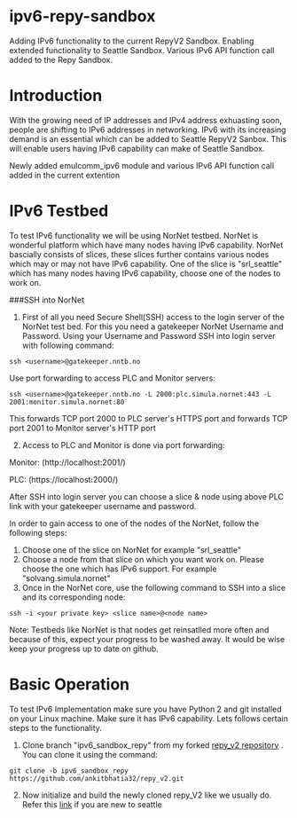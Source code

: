 # ipv6-repy-sandbox
Adding IPv6 functionality to the current RepyV2 Sandbox. Enabling extended functionality to Seattle Sandbox. Various IPv6 API function call added to the Repy Sandbox. 

# Introduction
With the growing need of IP addresses and IPv4 address exhuasting soon, people are shifting to IPv6 addresses in networking. IPv6 with its increasing demand is an essential which can be added to Seattle RepyV2 Sanbox. This will enable users having IPv6 capability can make of Seattle Sandbox.

Newly added emulcomm_ipv6 module and various IPv6 API function call added in the current extention 

# IPv6 Testbed
To test IPv6 functionality we will be using NorNet testbed. NorNet is wonderful platform which have many nodes having IPv6 capability. NorNet bascially consists of slices, these slices further contains various nodes which may or may not have IPv6 capability. One of the slice is "srl_seattle" which has many nodes having IPv6 capability, choose one of the nodes to work on. 

###SSH into NorNet
1. First of all you need Secure Shell(SSH) access to the login server of the NorNet test bed. For this you need a gatekeeper NorNet Username and Password. Using your Username and Password SSH into login server with following command:

```ssh <username>@gatekeeper.nntb.no```

Use port forwarding to access PLC and Monitor servers:

```ssh <username>@gatekeeper.nntb.no -L 2000:plc.simula.nornet:443 -L 2001:monitor.simula.nornet:80```

This forwards TCP port 2000 to PLC server's HTTPS port and forwards TCP port 2001 to Monitor server's HTTP port

2. Access to PLC and Monitor is done via port forwarding:

Monitor: (http://localhost:2001/)

PLC: (https://localhost:2000/)

After SSH into login server you can choose a slice & node using above PLC link with your gatekeeper username and password.

In order to gain access to one of the nodes of the NorNet, follow the following steps:

1. Choose one of the slice on NorNet for example "srl_seattle"
2. Choose a node from that slice on which you want work on. Please choose the one which has IPv6 support. For example "solvang.simula.nornet"
3. Once in the NorNet core, use the following command to SSH into a slice and its corresponding node:

```ssh -i <your private key> <slice name>@<node name>```

Note: Testbeds like NorNet is that nodes get reinsatlled more often and because of this, expect your progress to be washed away. It would be wise keep your progress up to date on github. 

# Basic Operation
To test IPv6 Implementation make sure you have Python 2 and git installed on your Linux machine. Make sure it has IPv6 capability. Lets follows certain steps to the functionality.

1. Clone branch "ipv6_sandbox_repy" from my forked [repy_v2 repository](https://github.com/ankitbhatia32/repy_v2) . You can clone it using the command:

```git clone -b ipv6_sandbox_repy https://github.com/ankitbhatia32/repy_v2.git```

2. Now initialize and build the newly cloned repy_V2 like we usually do. Refer this [link](https://seattle.poly.edu/wiki/RepyV2Tutorial) if you are new to seattle 

